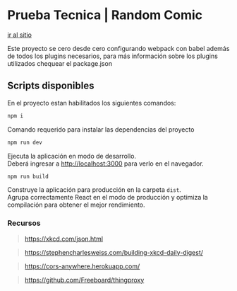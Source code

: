 # Prueba Tecnica | Random Comic

[ir al sitio](https://randomcomic.netlify.app/)


Este proyecto se cero desde cero configurando webpack con babel además de todos los plugins necesarios, para más información sobre los plugins utilizados chequear el package.json

## Scripts disponibles

En el proyecto estan habilitados los siguientes comandos:

```bash
npm i
```

Comando requerido para instalar las dependencias del proyecto

```bash
npm run dev
```

Ejecuta la aplicación en modo de desarrollo. \
Deberá ingresar a [http://localhost:3000](http://localhost:3000) para verlo en el navegador.

```bash
npm run build
```

Construye la aplicación para producción en la carpeta `dist`. \
Agrupa correctamente React en el modo de producción y optimiza la compilación para obtener el mejor rendimiento.

### Recursos
> https://xkcd.com/json.html

> https://stephencharlesweiss.com/building-xkcd-daily-digest/

> https://cors-anywhere.herokuapp.com/

> https://github.com/Freeboard/thingproxy

